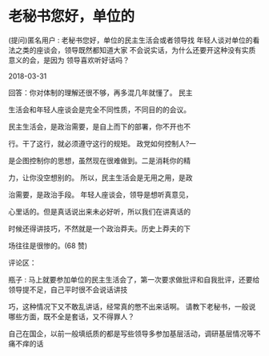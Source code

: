 # 老秘书您好，单位的

(提问)匿名用户 : 老秘书您好，单位的民主生活会或者领导找 年轻人谈对单位的看法之类的座谈会，领导既然都知道大家 不会说实话，为什么还要开这种没有实质意义的会，是因为 领导喜欢听好话吗？

2018-03-31

回答：你对体制的理解还很不够，再多混几年就懂了。 民主

生活会和年轻人座谈会是完全不同性质，不同目的的会议。

民主生活会，是政治需要，是自上而下的部署，你不开也不

行。干了这行，就必须遵守这行的规矩。 政党如何控制人?一

是企图控制你的思想，虽然现在很难做到。二是消耗你的精

力，让你没空想别的。 所以，民主生活会是无用之用，是政

治需要，是政治手段。 年轻人座谈会，领导是想听真意见，

心里话的。但是真话说出来未必好听，所以我们在讲真话的

时候还得讲技巧，不然就是一个政治莽夫。历史上莽夫的下

场往往是很惨的。(68 赞)

评论区：

瓶子 : 马上就要参加单位的民主生活会了，第一次要求做批评和自我批评，还要给领导提不足，自己平时很不会说话讲技

巧，这种情况下又不敢乱讲话，经常真的憋不出来话啊。 请教下老秘书，一般说哪些方面，既不全是套话，又不得罪人？

自己在国企，以前一般填纸质的都是写些领导多参加基层活动，调研基层情况等不痛不痒的话